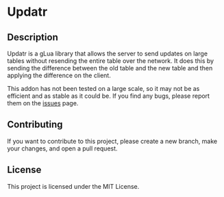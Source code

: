 # Updatr

## Description
Updatr is a gLua library that allows the server to send updates on large tables without resending the entire table over the network. It does this by sending the difference between the old table and the new table and then applying the difference on the client.

This addon has not been tested on a large scale, so it may not be as efficient and as stable as it could be. If you find any bugs, please report them on the [issues](https://github.com/Pulsar-Dev/updatr/issues) page.

## Contributing
If you want to contribute to this project, please create a new branch, make your changes, and open a pull request.

## License
This project is licensed under the MIT License.
